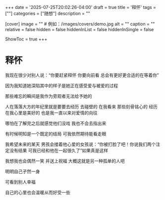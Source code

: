 +++
date = '2025-07-25T20:02:26-04:00'
draft = true
title = '释怀'
tags = [""]
categories = ["随想"]
description = ""

[cover]
image = ""          # 例如：/images/covers/demo.jpg
alt = ""
caption = ""
relative = false
hidden = false
hiddenInList = false
hiddenInSingle = false

ShowToc = true
+++

# 释怀


我现在很少对别人说：“你要赶紧释怀 你要向前看 总会有更好更合适的在等着你”

因为我知道她深陷其中的样子是她正在感受爱与被爱的过程 

那些难忘的瞬间是我作为旁观者无法给予她的 

人在落落大方的年纪里就是要要去经历 去碰壁的 在我看来 那些刻骨铭心的
经历在我心里是美好的 也是我一直以来对爱情的向往 

哪怕在了解完之后就感觉他们没戏 我也不会去指出来 

有时候明知是一个既定的结局 可我依然期待能看走眼 

我希望未来的某天 男孩会搂着他心爱的女孩说：“你被打脸了吧！你说我们两个注定没有结果 可我已经和他在一起很久了”如果真是这样 

我想我也会偶然一笑 并送上祝福 大概这就是另一种孤单的人吧 

明明自己孑然一身 

可看到别人幸福 

自己的心里也会温暖从而好受一些
